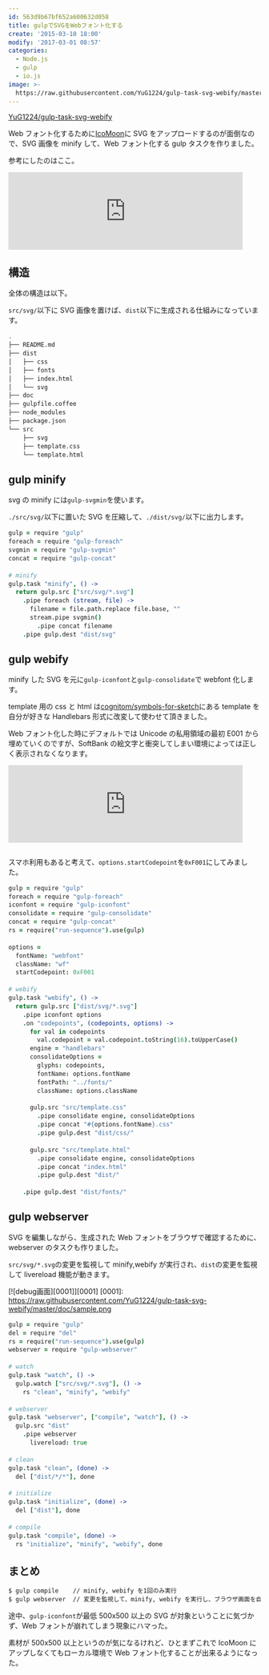 ```yaml
---
id: 563d9b67bf652a600632d058
title: gulpでSVGをWebフォント化する
create: '2015-03-10 18:00'
modify: '2017-03-01 08:57'
categories:
  - Node.js
  - gulp
  - io.js
image: >-
  https://raw.githubusercontent.com/YuG1224/gulp-task-svg-webify/master/doc/sample.png
---
```


[YuG1224/gulp-task-svg-webify](https://github.com/YuG1224/gulp-task-svg-webify)

Web フォント化するために[IcoMoon](https://icomoon.io/)に SVG をアップロードするのが面倒なので、SVG 画像を minify して、Web フォント化する gulp タスクを作りました。

参考にしたのはここ。

<iframe class="bookmarklet hatena-embed" src="http://hatenablog.com/embed?url=http%3A%2F%2Fwhiskers.nukos.kitchen%2F2014%2F12%2F23%2Fgulp-consolidate.html" title="これからはじめるGulp（23）：gulp-consolidateでgulp-iconfontで作ったアイコンフォントのシンボル一覧HTMLを作る | Webデザイン、フロントエンド系の技術に関する備忘録 - whiskers" style="border:none;display:block;margin:0 0 1.7rem;overflow:hidden;height:155px;width:100%;max-width:468px;"><a href="http://whiskers.nukos.kitchen/2014/12/23/gulp-consolidate.html" target="_blank">これからはじめるGulp（23）：gulp-consolidateでgulp-iconfontで作ったアイコンフォントのシンボル一覧HTMLを作る | Webデザイン、フロントエンド系の技術に関する備忘録 - whiskers</a></iframe>

<!-- more -->

## 構造

全体の構造は以下。

`src/svg/`以下に SVG 画像を置けば、`dist`以下に生成される仕組みになっています。

```bash
.
├── README.md
├── dist
│   ├── css
│   ├── fonts
│   ├── index.html
│   └── svg
├── doc
├── gulpfile.coffee
├── node_modules
├── package.json
└── src
    ├── svg
    ├── template.css
    └── template.html
```

## gulp minify

svg の minify には`gulp-svgmin`を使います。

`./src/svg/`以下に置いた SVG を圧縮して、`./dist/svg/`以下に出力します。

```coffee
gulp = require "gulp"
foreach = require "gulp-foreach"
svgmin = require "gulp-svgmin"
concat = require "gulp-concat"

# minify
gulp.task "minify", () ->
  return gulp.src ["src/svg/*.svg"]
    .pipe foreach (stream, file) ->
      filename = file.path.replace file.base, ""
      stream.pipe svgmin()
        .pipe concat filename
    .pipe gulp.dest "dist/svg"
```

## gulp webify

minify した SVG を元に`gulp-iconfont`と`gulp-consolidate`で webfont 化します。

template 用の css と html は[cognitom/symbols-for-sketch](https://github.com/cognitom/symbols-for-sketch/tree/master/templates)にある template を自分が好きな Handlebars 形式に改変して使わせて頂きました。

Web フォント化した時にデフォルトでは Unicode の私用領域の最初 E001 から埋めていくのですが、SoftBank の絵文字と衝突してしまい環境によっては正しく表示されなくなります。

<iframe class="bookmarklet hatena-embed" src="http://hatenablog.com/embed?url=http%3A%2F%2Fja.wikipedia.org%2Fwiki%2F%25E6%2590%25BA%25E5%25B8%25AF%25E9%259B%25BB%25E8%25A9%25B1%25E3%2581%25AE%25E7%25B5%25B5%25E6%2596%2587%25E5%25AD%2597" title="携帯電話の絵文字 - Wikipedia" style="border:none;display:block;margin:0 0 1.7rem;overflow:hidden;height:155px;width:100%;max-width:468px;"><a href="http://ja.wikipedia.org/wiki/%E6%90%BA%E5%B8%AF%E9%9B%BB%E8%A9%B1%E3%81%AE%E7%B5%B5%E6%96%87%E5%AD%97" target="_blank">携帯電話の絵文字 - Wikipedia</a></iframe>

スマホ利用もあると考えて、`options.startCodepoint`を`0xF001`にしてみました。

```coffee
gulp = require "gulp"
foreach = require "gulp-foreach"
iconfont = require "gulp-iconfont"
consolidate = require "gulp-consolidate"
concat = require "gulp-concat"
rs = require("run-sequence").use(gulp)

options =
  fontName: "webfont"
  className: "wf"
  startCodepoint: 0xF001

# webify
gulp.task "webify", () ->
  return gulp.src ["dist/svg/*.svg"]
    .pipe iconfont options
    .on "codepoints", (codepoints, options) ->
      for val in codepoints
        val.codepoint = val.codepoint.toString(16).toUpperCase()
      engine = "handlebars"
      consolidateOptions =
        glyphs: codepoints,
        fontName: options.fontName
        fontPath: "../fonts/"
        className: options.className

      gulp.src "src/template.css"
        .pipe consolidate engine, consolidateOptions
        .pipe concat "#{options.fontName}.css"
        .pipe gulp.dest "dist/css/"

      gulp.src "src/template.html"
        .pipe consolidate engine, consolidateOptions
        .pipe concat "index.html"
        .pipe gulp.dest "dist/"

    .pipe gulp.dest "dist/fonts/"
```

## gulp webserver

SVG を編集しながら、生成された Web フォントをブラウザで確認するために、webserver のタスクも作りました。

`src/svg/*.svg`の変更を監視して minify,webify が実行され、`dist`の変更を監視して livereload 機能が動きます。

[![debug画面][0001]][0001]
[0001]: https://raw.githubusercontent.com/YuG1224/gulp-task-svg-webify/master/doc/sample.png

```coffee
gulp = require "gulp"
del = require "del"
rs = require("run-sequence").use(gulp)
webserver = require "gulp-webserver"

# watch
gulp.task "watch", () ->
  gulp.watch ["src/svg/*.svg"], () ->
    rs "clean", "minify", "webify"

# webserver
gulp.task "webserver", ["compile", "watch"], () ->
  gulp.src "dist"
    .pipe webserver
      livereload: true

# clean
gulp.task "clean", (done) ->
  del ["dist/*/*"], done

# initialize
gulp.task "initialize", (done) ->
  del ["dist"], done

# compile
gulp.task "compile", (done) ->
  rs "initialize", "minify", "webify", done
```

## まとめ

```bash
$ gulp compile    // minify, webify を1回のみ実行
$ gulp webserver  // 変更を監視して、minify, webify を実行し、ブラウザ画面を自動更新
```

途中、`gulp-iconfont`が最低 500x500 以上の SVG が対象ということに気づかず、Web フォントが崩れてしまう現象にハマった。

素材が 500x500 以上というのが気になるけれど、ひとまずこれで IcoMoon にアップしなくてもローカル環境で Web フォント化することが出来るようになった。
